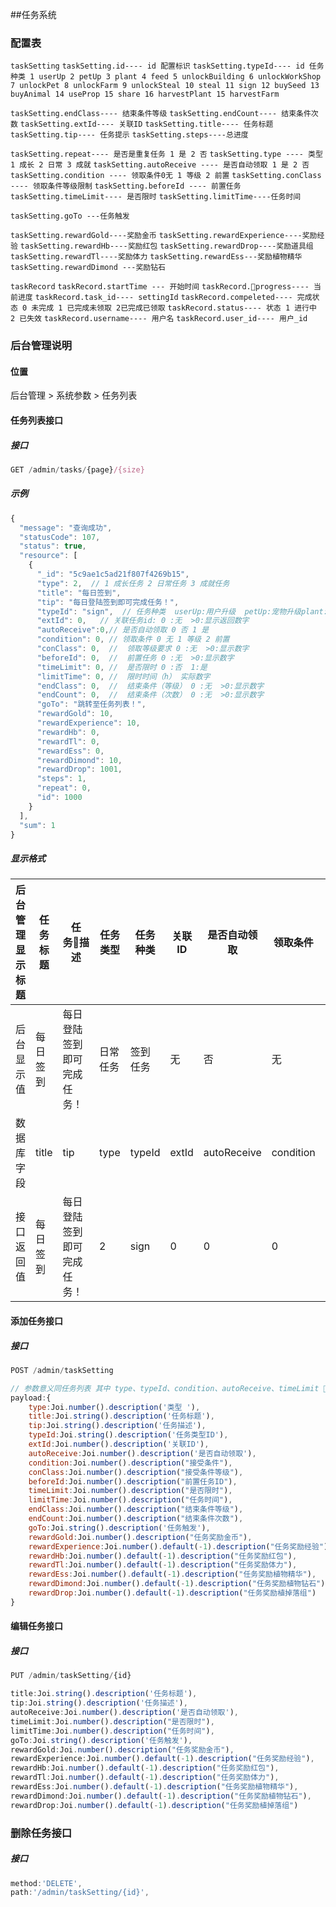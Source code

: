##任务系统
### 配置表
```taskSetting```
```taskSetting.id---- id 配置标识```
```taskSetting.typeId---- id 任务种类 1 userUp 2 petUp 3 plant 4 feed 5 unlockBuilding 6 unlockWorkShop 7 unlockPet 8 unlockFarm 9 unlockSteal 10 steal 11 sign 12 buySeed 13  buyAnimal 14 useProp 15 share 16 harvestPlant 15 harvestFarm ```

```taskSetting.endClass---- 结束条件等级```
```taskSetting.endCount---- 结束条件次数```
```taskSetting.extId---- 关联ID```
```taskSetting.title---- 任务标题```
```taskSetting.tip---- 任务提示```
```taskSetting.steps----总进度```

```taskSetting.repeat---- 是否是重复任务 1 是 2 否```
```taskSetting.type ---- 类型 1 成长 2 日常 3 成就```
```taskSetting.autoReceive ---- 是否自动领取 1 是 2 否``` 
```taskSetting.condition ---- 领取条件0无 1 等级 2 前置``` 
```taskSetting.conClass ---- 领取条件等级限制``` 
```taskSetting.beforeId ---- 前置任务```
```taskSetting.timeLimit---- 是否限时```
```taskSetting.limitTime----任务时间```
 
```taskSetting.goTo ---任务触发```

```taskSetting.rewardGold----奖励金币```
```taskSetting.rewardExperience----奖励经验```
```taskSetting.rewardHb----奖励红包```
```taskSetting.rewardDrop----奖励道具组```
```taskSetting.rewardTl----奖励体力```
```taskSetting.rewardEss---奖励植物精华```
```taskSetting.rewardDimond ---奖励钻石```

```taskRecord```
```taskRecord.startTime --- 开始时间```
```taskRecord.progress---- 当前进度```
```taskRecord.task_id---- settingId```
```taskRecord.compeleted---- 完成状态 0 未完成 1 已完成未领取 2已完成已领取```
```taskRecord.status---- 状态 1 进行中 2 已失效```
```taskRecord.username---- 用户名```
```taskRecord.user_id---- 用户_id```

### 后台管理说明
#### 位置
后台管理 > 系统参数 > 任务列表 
#### 任务列表接口
##### 接口
```js
GET /admin/tasks/{page}/{size}
```
##### 示例 

``` js
{
  "message": "查询成功",
  "statusCode": 107,
  "status": true,
  "resource": [
    {
      "_id": "5c9ae1c5ad21f807f4269b15",
      "type": 2,  // 1 成长任务 2 日常任务 3 成就任务
      "title": "每日签到",  
      "tip": "每日登陆签到即可完成任务！",
      "typeId": "sign",  // 任务种类  userUp:用户升级  petUp:宠物升级plant:种植植物 feed:养殖动物 sign:每日签到 buySeed:购买种子 buyAnimal:购买动物 useProp:使用道具 share:分享邀请任务 harvestPlant:收获植物  harvestFarm:收获动物 
      "extId": 0,   // 关联任务id: 0 :无  >0:显示返回数字
      "autoReceive":0,// 是否自动领取 0 否 1 是
      "condition": 0, // 领取条件 0 无 1 等级 2 前置
      "conClass": 0,  //  领取等级要求 0 :无  >0:显示数字
      "beforeId": 0,  //  前置任务 0 :无  >0:显示数字
      "timeLimit": 0, //  是否限时 0 :否  1:是
      "limitTime": 0, //  限时时间（h） 实际数字
      "endClass": 0,  //  结束条件（等级） 0 :无  >0:显示数字
      "endCount": 0,  //  结束条件（次数） 0 :无  >0:显示数字
      "goTo": "跳转至任务列表！",
      "rewardGold": 10, 
      "rewardExperience": 10,
      "rewardHb": 0,
      "rewardTl": 0,
      "rewardEss": 0,
      "rewardDimond": 10,
      "rewardDrop": 1001,
      "steps": 1,
      "repeat": 0,
      "id": 1000
    }
  ],
  "sum": 1
}
```
##### 显示格式
后台管理显示标题|任务标题|任务描述|任务类型|任务种类|关联ID|是否自动领取|领取条件|领取等级|前置任务ID|是否限时|限时时间(h)|结束条件等级|结束条件次数|任务总步数|任务触发|奖励金币|奖励经验|奖励红包|奖励体力|奖励精华|奖励钻石|奖励道具掉落组
---|---|----|------|------|------|------|------|------|------|------|------|------|------|------|------|------|------|------|------|------|------|----
后台显示值|每日签到 |每日登陆签到即可完成任务！ | 日常任务| 签到任务|无|否|无|0|无|否|0|0|0|1|跳转至任务列表！|10|0|0|0|0|0|1001
数据库字段|title|tip|type|typeId|extId|autoReceive|condition|conClass|beforeId|timeLimit|limitTime|endClass|endCount|steps|goTo|rewardGold|rewardExperience|rewardHb|rewardTl|rewardEss|rewardDimond|rewardDrop
接口返回值|每日签到 |每日登陆签到即可完成任务！ | 2| sign|0|0|0|0|0|0|0|0|0|1|跳转至任务列表！|10|0|0|0|0|0|1001

#### 添加任务接口
##### 接口
```js
POST /admin/taskSetting

// 参数意义同任务列表 其中 type、typeId、condition、autoReceive、timeLimit 要让用户知道选择的意义，做成选择框等
payload:{
    type:Joi.number().description('类型 '),
    title:Joi.string().description('任务标题'),
    tip:Joi.string().description('任务描述'),
    typeId:Joi.string().description('任务类型ID'),
    extId:Joi.number().description('关联ID'),
    autoReceive:Joi.number().description('是否自动领取'),
    condition:Joi.number().description("接受条件"),
    conClass:Joi.number().description("接受条件等级"),
    beforeId:Joi.number().description("前置任务ID"),
    timeLimit:Joi.number().description("是否限时"),
    limitTime:Joi.number().description("任务时间"),
    endClass:Joi.number().description("结束条件等级"),
    endCount:Joi.number().description("结束条件次数"),
    goTo:Joi.string().description('任务触发'),
    rewardGold:Joi.number().description("任务奖励金币"),
    rewardExperience:Joi.number().default(-1).description("任务奖励经验"),
    rewardHb:Joi.number().default(-1).description("任务奖励红包"),
    rewardTl:Joi.number().default(-1).description("任务奖励体力"),
    rewardEss:Joi.number().default(-1).description("任务奖励植物精华"),
    rewardDimond:Joi.number().default(-1).description("任务奖励植物钻石"),
    rewardDrop:Joi.number().default(-1).description("任务奖励植掉落组")
}
```
#### 编辑任务接口
##### 接口
```js
PUT /admin/taskSetting/{id}

title:Joi.string().description('任务标题'),
tip:Joi.string().description('任务描述'),
autoReceive:Joi.number().description('是否自动领取'),
timeLimit:Joi.number().description("是否限时"),
limitTime:Joi.number().description("任务时间"),
goTo:Joi.string().description('任务触发'),
rewardGold:Joi.number().description("任务奖励金币"),
rewardExperience:Joi.number().default(-1).description("任务奖励经验"),
rewardHb:Joi.number().default(-1).description("任务奖励红包"),
rewardTl:Joi.number().default(-1).description("任务奖励体力"),
rewardEss:Joi.number().default(-1).description("任务奖励植物精华"),
rewardDimond:Joi.number().default(-1).description("任务奖励植物钻石"),
rewardDrop:Joi.number().default(-1).description("任务奖励植掉落组")

```
### 删除任务接口
##### 接口
```js
method:'DELETE',
path:'/admin/taskSetting/{id}',
```